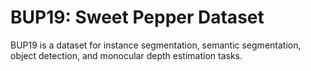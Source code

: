 # BUP19: Sweet Pepper Dataset

BUP19 is a dataset for instance segmentation, semantic segmentation, object detection, and monocular depth estimation tasks.
